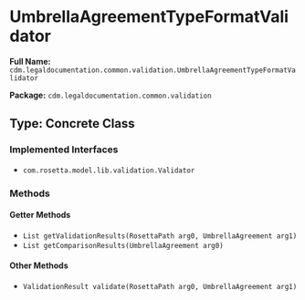 # UmbrellaAgreementTypeFormatValidator

**Full Name:** `cdm.legaldocumentation.common.validation.UmbrellaAgreementTypeFormatValidator`

**Package:** `cdm.legaldocumentation.common.validation`

## Type: Concrete Class

### Implemented Interfaces

- `com.rosetta.model.lib.validation.Validator`

### Methods

#### Getter Methods

- `List getValidationResults(RosettaPath arg0, UmbrellaAgreement arg1)`
- `List getComparisonResults(UmbrellaAgreement arg0)`

#### Other Methods

- `ValidationResult validate(RosettaPath arg0, UmbrellaAgreement arg1)`

